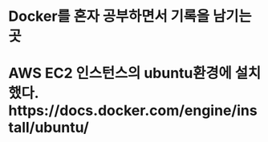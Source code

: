 <h1>Docker를 혼자 공부하면서 기록을 남기는 곳 <br><br>
AWS EC2 인스턴스의 ubuntu환경에 설치했다. <br>
https://docs.docker.com/engine/install/ubuntu/
